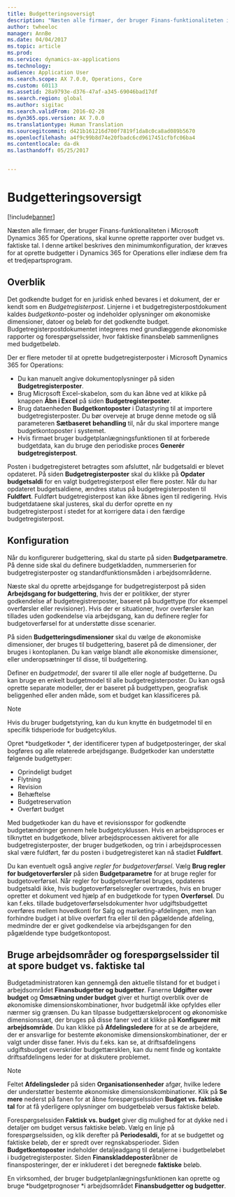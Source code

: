 ```yaml
---
title: Budgetteringsoversigt
description: "Næsten alle firmaer, der bruger Finans-funktionaliteten i Microsoft Dynamics 365 for Operations, skal kunne oprette rapporter over budget vs. faktiske tal. I denne artikel beskrives den minimumkonfiguration, der kræves for at oprette budgetter i Dynamics 365 for Operations eller indlæse dem fra et tredjepartsprogram."
author: twheeloc
manager: AnnBe
ms.date: 04/04/2017
ms.topic: article
ms.prod: 
ms.service: dynamics-ax-applications
ms.technology: 
audience: Application User
ms.search.scope: AX 7.0.0, Operations, Core
ms.custom: 60113
ms.assetid: 28a9793e-d376-47af-a345-69046bad17df
ms.search.region: global
ms.author: sigitac
ms.search.validFrom: 2016-02-28
ms.dyn365.ops.version: AX 7.0.0
ms.translationtype: Human Translation
ms.sourcegitcommit: d421b161216d700f7819f1da8c0ca8ad089b5670
ms.openlocfilehash: a4f9c99b8d74e20fbadc6cd9617451cfbfc06ba4
ms.contentlocale: da-dk
ms.lasthandoff: 05/25/2017


---
```


# <a name="budgeting-overview"></a>Budgetteringsoversigt

[!include[banner](../includes/banner.md)]


Næsten alle firmaer, der bruger Finans-funktionaliteten i Microsoft Dynamics 365 for Operations, skal kunne oprette rapporter over budget vs. faktiske tal. I denne artikel beskrives den minimumkonfiguration, der kræves for at oprette budgetter i Dynamics 365 for Operations eller indlæse dem fra et tredjepartsprogram.

<a name="overview"></a>Overblik
--------

Det godkendte budget for en juridisk enhed bevares i et dokument, der er kendt som en *Budgetregisterpost*. Linjerne i et budgetregisterpostdokument kaldes *budgetkonto*-poster og indeholder oplysninger om økonomiske dimensioner, datoer og beløb for det godkendte budget. Budgetregisterpostdokumentet integreres med grundlæggende økonomiske rapporter og forespørgselssider, hvor faktiske finansbeløb sammenlignes med budgetbeløb. 

Der er flere metoder til at oprette budgetregisterposter i Microsoft Dynamics 365 for Operations:

-   Du kan manuelt angive dokumentoplysninger på siden **Budgetregisterposter**.
-   Brug Microsoft Excel-skabelon, som du kan åbne ved at klikke på knappen **Åbn i Excel** på siden **Budgetregisterposter**.
-   Brug dataenheden **Budgetkontoposter** i Datastyring til at importere budgetregisterposter. Du bør overveje at bruge denne metode og slå parameteren **Sætbaseret** **behandling** til, når du skal importere mange budgetkontoposter i systemet.
-   Hvis firmaet bruger budgetplanlægningsfunktionen til at forberede budgetdata, kan du bruge den periodiske proces **Generér budgetregisterpost**.

Posten i budgetregisteret betragtes som afsluttet, når budgetsaldi er blevet opdateret. På siden **Budgetregisterposter** skal du klikke på **Opdater budgetsaldi** for en valgt budgetregisterpost eller flere poster. Når du har opdateret budgetsaldiene, ændres status på budgetregisterposten til **Fuldført**. Fuldført budgetregisterpost kan ikke åbnes igen til redigering. Hvis budgetdataene skal justeres, skal du derfor oprette en ny budgetregisterpost i stedet for at korrigere data i den færdige budgetregisterpost.

## <a name="configuration"></a>Konfiguration
Når du konfigurerer budgettering, skal du starte på siden **Budgetparametre**. På denne side skal du definere budgetkladden, nummerserien for budgetregisterposter og standardfunktionsmåden i arbejdsområderne.

Næste skal du oprette arbejdsgange for budgetregisterpost på siden **Arbejdsgang for budgettering**, hvis der er politikker, der styrer godkendelse af budgetregistrerposter, baseret på budgettype (for eksempel overførsler eller revisioner). Hvis der er situationer, hvor overførsler kan tillades uden godkendelse via arbejdsgang, kan du definere regler for budgetoverførsel for at understøtte disse scenarier. 

På siden **Budgetteringsdimensioner** skal du vælge de økonomiske dimensioner, der bruges til budgettering, baseret på de dimensioner, der bruges i kontoplanen. Du kan vælge blandt alle økonomiske dimensioner, eller underopsætninger til disse, til budgettering.

Definer en *budgetmodel*, der svarer til alle eller nogle af budgetterne. Du kan bruge en enkelt budgetmodel til alle budgetregisterposter. Du kan også oprette separate modeller, der er baseret på budgettypen, geografisk beliggenhed eller anden måde, som et budget kan klassificeres på. 

> [!NOTE] 
> Hvis du bruger budgetstyring, kan du kun knytte én budgetmodel til en specifik tidsperiode for budgetcyklus. 

Opret *budgetkoder *, der identificerer typen af budgetposteringer, der skal bogføres og alle relaterede arbejdsgange. Budgetkoder kan understøtte følgende budgettyper:

-   Oprindeligt budget
-   Flytning
-   Revision
-   Behæftelse
-   Budgetreservation
-   Overført budget

Med budgetkoder kan du have et revisionsspor for godkendte budgetændringer gennem hele budgetcyklussen. Hvis en arbejdsproces er tilknyttet en budgetkode, bliver arbejdsprocessen aktiveret for alle budgetregisterposter, der bruger budgetkoden, og trin i arbejdsprocessen skal være fuldført, før du posten i budgetregisteret kan nå stadiet **Fuldført**.  

Du kan eventuelt også angive *regler for budgetoverførsel*. Vælg **Brug regler for budgetoverførsler** på siden **Budgetparametre** for at bruge regler for budgetoverførsel. Når regler for budgetoverførsel bruges, opdateres budgetsaldi ikke, hvis budgetoverførselsregler overtrædes, hvis en bruger opretter et dokument ved hjælp af en budgetkode for typen **Overførsel**. Du kan f.eks. tillade budgetoverførselsdokumenter hvor udgiftsbudgettet overføres mellem hovedkonti for Salg og marketing-afdelingen, men kan forhindre budget i at blive overført fra eller til den pågældende afdeling, medmindre der er givet godkendelse via arbejdsgangen for den pågældende type budgetkontopost.

## <a name="using-workspaces-and-inquiry-pages-to-track-budget-vs-actuals"></a>Bruge arbejdsområder og forespørgselssider til at spore budget vs. faktiske tal
Budgetadministratoren kan gennemgå den aktuelle tilstand for et budget i arbejdsområdet **Finansbudgetter og budgetter**. Fanerne **Udgifter over budget** og **Omsætning under budget** giver et hurtigt overblik over de økonomiske dimensionskombinationer, hvor budgetmål ikke opfyldes eller nærmer sig grænsen. Du kan tilpasse budgettærskelprocent og økonomiske dimensionssæt, der bruges på disse faner ved at klikke på **Konfigurer mit arbejdsområde**. Du kan klikke på **Afdelingsledere** for at se de arbejdere, der er ansvarlige for bestemte økonomiske dimensionskombinationer, der er valgt under disse faner. Hvis du f.eks. kan se, at driftsafdelingens udgiftsbudget overskrider budgettærsklen, kan du nemt finde og kontakte driftsafdelingens leder for at diskutere problemet. 

> [!NOTE] 
> Feltet **Afdelingsleder** på siden **Organisationsenheder** afgør, hvilke ledere der understøtter bestemte økonomiske dimensionskombinationer. Klik på **Se mere** nederst på fanen for at åbne forespørgselssiden **Budget vs. faktiske tal** for at få yderligere oplysninger om budgetbeløb versus faktiske beløb. 

Forespørgselssiden **Faktisk vs. budget** giver dig mulighed for at dykke ned i detaljer om budget versus faktiske beløb. Vælg en linje på forespørgselssiden, og klik derefter på **Periodesaldi,** for at se budgettet og faktiske beløb, der er spredt over regnskabsperioder. Siden **Budgetkontoposter** indeholder detaljeadgang til detaljerne i budgetbeløbet i budgetregisterposter. Siden **Finanskladdeposter**åbner de finansposteringer, der er inkluderet i det beregnede **faktiske** beløb. 

En virksomhed, der bruger budgetplanlægningsfunktionen kan oprette og bruge *budgetprognoser *i arbejdsområdet **Finansbudgetter og budgetter**.




